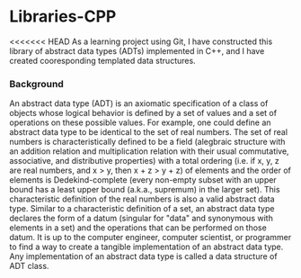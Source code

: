 # Libraries-CPP
<<<<<<< HEAD
As a learning project using Git, I have constructed this library of abstract data types (ADTs) implemented in C++, and I have created cooresponding templated data structures. 
### Background
An abstract data type (ADT) is an axiomatic specification of a class of objects whose logical behavior is defined by a set of values and a set of operations on these possible values. 
For example, one could define an abstract data type to be identical to the set of real numbers. The set of real numbers is characteristically defined to be a field (alegbraic structure with an addition relation and multiplication relation with their usual commutative, associative, and distributive properties) with a total ordering (i.e. if x, y, z are real numbers, and x > y, then x + z > y + z) of elements and the order of elements is Dedekind-complete (every non-empty subset with an upper bound has a least upper bound (a.k.a., supremum) in the larger set). This characteristic definition of the real numbers is also a valid abstract data type.
Similar to a characteristic definition of a set, an abstract data type declares the form of a datum (singular for "data" and synonymous with elements in a set) and the operations that can be performed on those datum. It is up to the computer engineer, computer scientist, or programmer to find a way to create a tangible implementation of an abstract data type. Any implementation of an abstract data type is called a data structure of ADT class.
